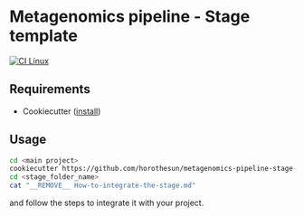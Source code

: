 # Metagenomics pipeline - Stage template

[![CI Linux](https://github.com/horothesun/metagenomics-pipeline-stage-template/actions/workflows/ci-linux.yml/badge.svg)](https://github.com/horothesun/metagenomics-pipeline-stage-template/actions/workflows/ci-linux.yml)

## Requirements

- Cookiecutter ([install](https://cookiecutter.readthedocs.io/en/latest/installation.html))

## Usage

```bash
cd <main project>
cookiecutter https://github.com/horothesun/metagenomics-pipeline-stage-template
cd <stage_folder_name>
cat "__REMOVE__ How-to-integrate-the-stage.md"
```

and follow the steps to integrate it with your project.
